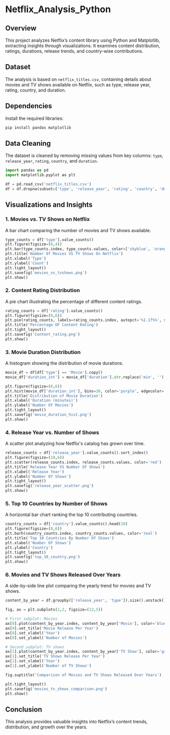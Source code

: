 # Netflix_Analysis_Python


## Overview
This project analyzes Netflix’s content library using Python and Matplotlib, extracting insights through visualizations. It examines content distribution, ratings, durations, release trends, and country-wise contributions.

## Dataset
The analysis is based on `netflix_titles.csv`, containing details about movies and TV shows available on Netflix, such as type, release year, rating, country, and duration.

## Dependencies
Install the required libraries:
```bash
pip install pandas matplotlib
```

## Data Cleaning
The dataset is cleaned by removing missing values from key columns: `type`, `release_year`, `rating`, `country`, and `duration`.

```python
import pandas as pd
import matplotlib.pyplot as plt

df = pd.read_csv('netflix_titles.csv')
df = df.dropna(subset=['type', 'release_year', 'rating', 'country', 'duration'])
```

## Visualizations and Insights
### 1. Movies vs. TV Shows on Netflix
A bar chart comparing the number of movies and TV shows available.

```python
type_counts = df['type'].value_counts()
plt.figure(figsize=(6,4))
plt.bar(type_counts.index, type_counts.values, color=['skyblue', 'orange'])
plt.title('Number Of Movies VS TV Shows On Netflix')
plt.xlabel('Type')
plt.ylabel('Count')
plt.tight_layout()
plt.savefig('movies_vs_tvshows.png')
plt.show()
```

### 2. Content Rating Distribution
A pie chart illustrating the percentage of different content ratings.

```python
rating_counts = df['rating'].value_counts()
plt.figure(figsize=(8,6))
plt.pie(rating_counts, labels=rating_counts.index, autopct='%1.1f%%', startangle=90)
plt.title('Percentage OF Content Rating')
plt.tight_layout()
plt.savefig('Content_rating.png')
plt.show()
```

### 3. Movie Duration Distribution
A histogram showing the distribution of movie durations.

```python
movie_df = df[df['type'] == 'Movie'].copy()
movie_df['duration_int'] = movie_df['duration'].str.replace('min', '').astype(int)

plt.figure(figsize=(8,6))
plt.hist(movie_df['duration_int'], bins=30, color='purple', edgecolor='black')
plt.title('Distribution of Movie Duration')
plt.xlabel('Duration (minutes)')
plt.ylabel('Number Of Movies')
plt.tight_layout()
plt.savefig('movie_duration_hist.png')
plt.show()
```

### 4. Release Year vs. Number of Shows
A scatter plot analyzing how Netflix's catalog has grown over time.

```python
release_counts = df['release_year'].value_counts().sort_index()
plt.figure(figsize=(10,6))
plt.scatter(release_counts.index, release_counts.values, color='red')
plt.title('Release Year VS Number Of Shows')
plt.xlabel('Release Year')
plt.ylabel('Number Of Shows')
plt.tight_layout()
plt.savefig('release_year_scatter.png')
plt.show()
```

### 5. Top 10 Countries by Number of Shows
A horizontal bar chart ranking the top 10 contributing countries.

```python
country_counts = df['country'].value_counts().head(10)
plt.figure(figsize=(8,6))
plt.barh(country_counts.index, country_counts.values, color='teal')
plt.title('Top 10 Countries By Number Of Shows')
plt.xlabel('Number Of Shows')
plt.ylabel('Country')
plt.tight_layout()
plt.savefig('top_10_country.png')
plt.show()
```

### 6. Movies and TV Shows Released Over Years
A side-by-side line plot comparing the yearly trend for movies and TV shows.

```python
content_by_year = df.groupby(['release_year', 'type']).size().unstack().fillna(0)

fig, ax = plt.subplots(1,2, figsize=(12,5))

# First subplot: Movies
ax[0].plot(content_by_year.index, content_by_year['Movie'], color='blue')
ax[0].set_title('Movie Release Per Year')
ax[0].set_xlabel('Year')
ax[0].set_ylabel('Number of Movies')

# Second subplot: TV shows
ax[1].plot(content_by_year.index, content_by_year['TV Show'], color='green')
ax[1].set_title('TV Shows Release Per Year')
ax[1].set_xlabel('Year')
ax[1].set_ylabel('Number of TV Shows')

fig.suptitle('Comparison of Movies and TV Shows Released Over Years')

plt.tight_layout()
plt.savefig('movies_tv_shows_comparison.png')
plt.show()
```

## Conclusion
This analysis provides valuable insights into Netflix’s content trends, distribution, and growth over the years.

